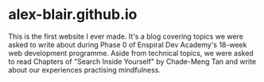 # alex-blair.github.io
This is the first website I ever made. It's a blog covering topics we were asked to write about during Phase 0 of Enspiral Dev Academy's 18-week web development programme. Aside from technical topics, we were asked to read Chapters of "Search Inside Yourself" by Chade-Meng Tan and write about our experiences practising mindfulness. 
